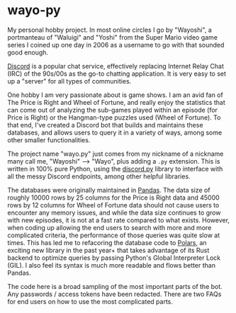 # wayo-py
My personal hobby project. In most online circles I go by "Wayoshi", a portmanteau of "Waluigi" and "Yoshi" from the Super Mario video game series I coined up one day in 2006 as a username to go with that sounded good enough.

[Discord](https://discord.com) is a popular chat service, effectively replacing Internet Relay Chat (IRC) of the 90s/00s as the go-to chatting application. It is very easy to set up a "server" for all types of communities.

One hobby I am very passionate about is game shows. I am an avid fan of The Price is Right and Wheel of Fortune, and really enjoy the statistics that can come out of analyzing the sub-games played within an episode (for Price is Right) or the Hangman-type puzzles used (Wheel of Fortune). To that end, I've created a Discord bot that builds and maintains these databases, and allows users to query it in a variety of ways, among some other smaller functionalities.

The project name "wayo.py" just comes from my nickname of a nickname many call me, "Wayoshi" --> "Wayo", plus adding a `.py` extension. This is written in 100% pure Python, using the [discord.py](https://github.com/Rapptz/discord.py) library to interface with all the messy Discord endpoints, among other helpful libraries.

The databases were originally maintained in [Pandas](https://pandas.pydata.org). The data size of roughly 10000 rows by 25 columns for the Price is Right data and 45000 rows by 12 columns for Wheel of Fortune data should not cause users to encounter any memory issues, and while the data size continues to grow with new episodes, it is not at a fast rate compared to what exists. However, when coding up allowing the end users to search with more and more complicated criteria, the performance of those queries was quite slow at times. This has led me to refacoring the database code to [Polars](https://github.com/pola-rs/polars), an exciting new library in the past year+ that takes advantage of its Rust backend to optimize queries by passing Python's Global Interpreter Lock (GIL). I also feel its syntax is much more readable and flows better than Pandas.

The code here is a broad sampling of the most important parts of the bot. Any passwords / access tokens have been redacted. There are two FAQs for end users on how to use the most complicated parts.
